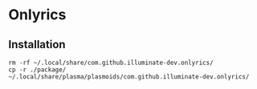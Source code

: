 # Onlyrics

## Installation

```
rm -rf ~/.local/share/com.github.illuminate-dev.onlyrics/
cp -r ./package/ ~/.local/share/plasma/plasmoids/com.github.illuminate-dev.onlyrics/
```
